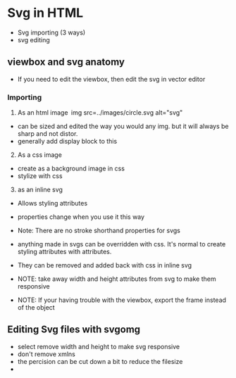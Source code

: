 # Svg in HTML
* Svg importing (3 ways)
* svg editing

## viewbox and svg anatomy
* If you need to edit the viewbox, then edit the svg in vector editor

### Importing
1. As an html image`
`img src=../images/circle.svg alt="svg"
* can be sized and edited the way you would any img. but it will always be sharp and not distor.
* generally add display block to this
2. As a css image
* create as a background image in css
* stylize with css
3. as an inline svg
* Allows styling attributes
* properties change when you use it this way

* Note: There are no stroke shorthand properties for svgs

* anything made in svgs can be overridden with css. It's normal to create styling attributes with attributes.
* They can be removed and added back with css in inline svg

* NOTE: take away width and height attributes from svg to make them responsive

* NOTE: If your having trouble with the viewbox, export the frame instead of the object

## Editing Svg files with svgomg
*  select remove width and height to make svg responsive
* don't remove xmlns
* the percision can be cut down a bit to reduce the filesize
*

